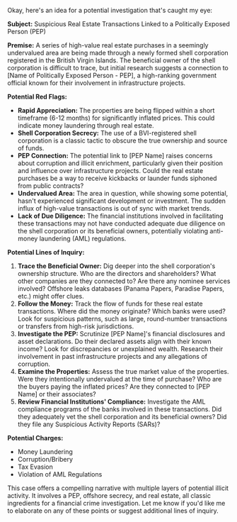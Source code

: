 Okay, here's an idea for a potential investigation that's caught my eye:

**Subject:**  Suspicious Real Estate Transactions Linked to a Politically Exposed Person (PEP)

**Premise:** A series of high-value real estate purchases in a seemingly undervalued area are being made through a newly formed shell corporation registered in the British Virgin Islands. The beneficial owner of the shell corporation is difficult to trace, but initial research suggests a connection to [Name of Politically Exposed Person - PEP], a high-ranking government official known for their involvement in infrastructure projects.

**Potential Red Flags:**

*   **Rapid Appreciation:**  The properties are being flipped within a short timeframe (6-12 months) for significantly inflated prices. This could indicate money laundering through real estate.
*   **Shell Corporation Secrecy:**  The use of a BVI-registered shell corporation is a classic tactic to obscure the true ownership and source of funds.
*   **PEP Connection:** The potential link to [PEP Name] raises concerns about corruption and illicit enrichment, particularly given their position and influence over infrastructure projects.  Could the real estate purchases be a way to receive kickbacks or launder funds siphoned from public contracts?
*   **Undervalued Area:** The area in question, while showing some potential, hasn't experienced significant development or investment. The sudden influx of high-value transactions is out of sync with market trends.
*   **Lack of Due Diligence:**  The financial institutions involved in facilitating these transactions may not have conducted adequate due diligence on the shell corporation or its beneficial owners, potentially violating anti-money laundering (AML) regulations.

**Potential Lines of Inquiry:**

1.  **Trace the Beneficial Owner:**  Dig deeper into the shell corporation's ownership structure.  Who are the directors and shareholders?  What other companies are they connected to?  Are there any nominee services involved?  Offshore leaks databases (Panama Papers, Paradise Papers, etc.) might offer clues.
2.  **Follow the Money:** Track the flow of funds for these real estate transactions.  Where did the money originate?  Which banks were used?  Look for suspicious patterns, such as large, round-number transactions or transfers from high-risk jurisdictions.
3.  **Investigate the PEP:**  Scrutinize [PEP Name]'s financial disclosures and asset declarations.  Do their declared assets align with their known income?  Look for discrepancies or unexplained wealth.  Research their involvement in past infrastructure projects and any allegations of corruption.
4.  **Examine the Properties:**  Assess the true market value of the properties.  Were they intentionally undervalued at the time of purchase?  Who are the buyers paying the inflated prices? Are they connected to [PEP Name] or their associates?
5.  **Review Financial Institutions' Compliance:**  Investigate the AML compliance programs of the banks involved in these transactions.  Did they adequately vet the shell corporation and its beneficial owners?  Did they file any Suspicious Activity Reports (SARs)?

**Potential Charges:**

*   Money Laundering
*   Corruption/Bribery
*   Tax Evasion
*   Violation of AML Regulations

This case offers a compelling narrative with multiple layers of potential illicit activity. It involves a PEP, offshore secrecy, and real estate, all classic ingredients for a financial crime investigation. Let me know if you'd like me to elaborate on any of these points or suggest additional lines of inquiry.
